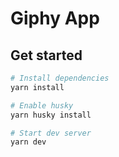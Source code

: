 # Giphy App

## Get started

```sh
# Install dependencies
yarn install

# Enable husky
yarn husky install

# Start dev server
yarn dev
```
